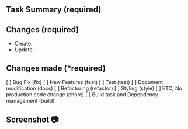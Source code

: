 ## Task Summary (required)

## Changes (required)

- Create:
- Update:

## Changes made (\*required)

[ ] Bug Fix (fix)
[ ] New Features (feat)
[ ] Test (test)
[ ] Document modification (docs)
[ ] Refactoring (refactor)
[ ] Styling (style)
[ ] ETC, No production code change (chore)
[ ] Build task and Dependency management (build)

## Screenshot 📷
